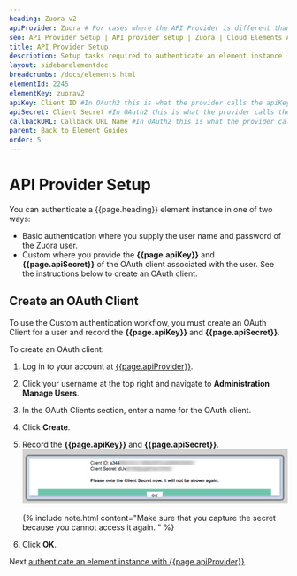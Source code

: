 ```yaml
---
heading: Zuora v2
apiProvider: Zuora # For cases where the API Provider is different than the element name. e;g;, ServiceNow vs. ServiceNow Oauth
seo: API Provider Setup | API provider setup | Zuora | Cloud Elements API Docs
title: API Provider Setup
description: Setup tasks required to authenticate an element instance
layout: sidebarelementdoc
breadcrumbs: /docs/elements.html
elementId: 2245
elementKey: zuorav2
apiKey: Client ID #In OAuth2 this is what the provider calls the apiKey, like Client ID, Consumer Key, API Key, or just Key
apiSecret: Client Secret #In OAuth2 this is what the provider calls the apiSecret, like Client Secret, Consumer Secret, API Secret, or just Secret
callbackURL: Callback URL Name #In OAuth2 this is what the provider calls the callbackURL, like Redirect URL, App URL, or just Callback URL
parent: Back to Element Guides
order: 5
---
```


# API Provider Setup

You can authenticate a {{page.heading}} element instance in one of two ways:

* Basic authentication where you supply the user name and password of the Zuora user.
* Custom where you provide the **{{page.apiKey}}** and **{{page.apiSecret}}** of the OAuth client associated with the user. See the instructions below to create an OAuth client.

## Create an OAuth Client

To use the Custom authentication workflow, you must create an OAuth Client for a user and record the **{{page.apiKey}}** and **{{page.apiSecret}}**.

To create an OAuth client:

1. Log in to your account at [{{page.apiProvider}}](https://zuora.com).
2. Click your username at the top right and navigate to **Administration Manage Users**.
3. In the OAuth Clients section, enter a name for the OAuth client.
4. Click **Create**.
3. Record the **{{page.apiKey}}** and **{{page.apiSecret}}**.
![Key secret and URL](img/zuora-creds.png)

    {% include note.html content="Make sure that you capture the secret because you cannot access it again.  " %}

5. Click **OK**.

Next [authenticate an element instance with {{page.apiProvider}}](authenticate.html).
